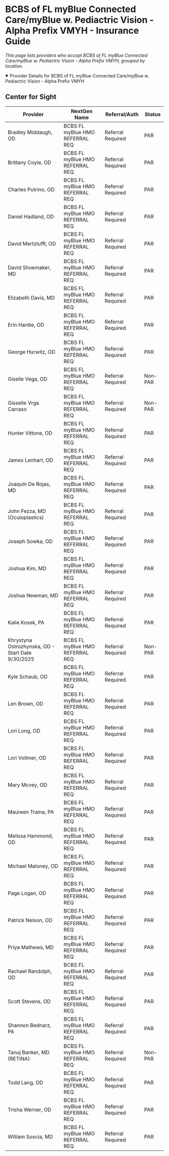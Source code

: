 # BCBS of FL myBlue Connected Care/myBlue w. Pediactric Vision - Alpha Prefix VMYH - Insurance Guide

*This page lists providers who accept BCBS of FL myBlue Connected Care/myBlue w. Pediactric Vision - Alpha Prefix VMYH, grouped by location.*

<details open><summary>Provider Details for BCBS of FL myBlue Connected Care/myBlue w. Pediactric Vision - Alpha Prefix VMYH</summary>

## Center for Sight

| Provider | NextGen Name | Referral/Auth | Status |
|----------|-------------|--------------|--------|
| Bradley Middaugh, OD | BCBS FL myBlue HMO REFERRAL REQ | Referral Required | PAR |
| Brittany Coyle, OD | BCBS FL myBlue HMO REFERRAL REQ | Referral Required | PAR |
| Charles Putrino, OD | BCBS FL myBlue HMO REFERRAL REQ | Referral Required | PAR |
| Daniel Hadland, OD | BCBS FL myBlue HMO REFERRAL REQ | Referral Required | PAR |
| David Mertzlufft, OD | BCBS FL myBlue HMO REFERRAL REQ | Referral Required | PAR |
| David Shoemaker, MD | BCBS FL myBlue HMO REFERRAL REQ | Referral Required | PAR |
| Elizabeth Davis, MD | BCBS FL myBlue HMO REFERRAL REQ | Referral Required | PAR |
| Erin Hardie, OD | BCBS FL myBlue HMO REFERRAL REQ | Referral Required | PAR |
| George Hurwitz, OD | BCBS FL myBlue HMO REFERRAL REQ | Referral Required | PAR |
| Giselle Vega, OD | BCBS FL myBlue HMO REFERRAL REQ | Referral Required | Non-PAR |
| Gisselle Vrga Carraso | BCBS FL myBlue HMO REFERRAL REQ | Referral Required | Non-PAR |
| Hunter Vittone, OD | BCBS FL myBlue HMO REFERRAL REQ | Referral Required | PAR |
| James Lenhart, OD | BCBS FL myBlue HMO REFERRAL REQ | Referral Required | PAR |
| Joaquin De Rojas, MD | BCBS FL myBlue HMO REFERRAL REQ | Referral Required | PAR |
| John Fezza, MD (Oculoplastics) | BCBS FL myBlue HMO REFERRAL REQ | Referral Required | PAR |
| Joseph Sowka, OD | BCBS FL myBlue HMO REFERRAL REQ | Referral Required | PAR |
| Joshua Kim, MD | BCBS FL myBlue HMO REFERRAL REQ | Referral Required | PAR |
| Joshua Newman, MD | BCBS FL myBlue HMO REFERRAL REQ | Referral Required | PAR |
| Kalie Kosek, PA | BCBS FL myBlue HMO REFERRAL REQ | Referral Required | PAR |
| Khrystyna Ostrozhynska, OD - Start Date 9/30/2025 | BCBS FL myBlue HMO REFERRAL REQ | Referral Required | Non-PAR |
| Kyle Schaub, OD | BCBS FL myBlue HMO REFERRAL REQ | Referral Required | PAR |
| Len Brown, OD | BCBS FL myBlue HMO REFERRAL REQ | Referral Required | PAR |
| Lori Long, OD | BCBS FL myBlue HMO REFERRAL REQ | Referral Required | PAR |
| Lori Vollmer, OD | BCBS FL myBlue HMO REFERRAL REQ | Referral Required | PAR |
| Mary Mcvey, OD | BCBS FL myBlue HMO REFERRAL REQ | Referral Required | PAR |
| Maureen Traina, PA | BCBS FL myBlue HMO REFERRAL REQ | Referral Required | PAR |
| Melissa Hammond, OD | BCBS FL myBlue HMO REFERRAL REQ | Referral Required | PAR |
| Michael Maloney, OD | BCBS FL myBlue HMO REFERRAL REQ | Referral Required | PAR |
| Page Logan, OD | BCBS FL myBlue HMO REFERRAL REQ | Referral Required | PAR |
| Patrick Nelson, OD | BCBS FL myBlue HMO REFERRAL REQ | Referral Required | PAR |
| Priya Mathews, MD | BCBS FL myBlue HMO REFERRAL REQ | Referral Required | PAR |
| Rachael Randolph, OD | BCBS FL myBlue HMO REFERRAL REQ | Referral Required | PAR |
| Scott Stevens, OD | BCBS FL myBlue HMO REFERRAL REQ | Referral Required | PAR |
| Shannon Bednarz, PA | BCBS FL myBlue HMO REFERRAL REQ | Referral Required | PAR |
| Tanuj Banker, MD (RETINA) | BCBS FL myBlue HMO REFERRAL REQ | Referral Required | Non-PAR |
| Todd Lang, OD | BCBS FL myBlue HMO REFERRAL REQ | Referral Required | PAR |
| Trisha Werner, OD | BCBS FL myBlue HMO REFERRAL REQ | Referral Required | PAR |
| William Soscia, MD | BCBS FL myBlue HMO REFERRAL REQ | Referral Required | PAR |

</details>

